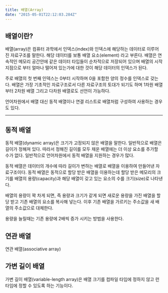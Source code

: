 ```yaml
---
title: 배열(Array)
date: "2015-05-01T22:12:03.284Z"
---
```


## 배열이란?

배열(array)은 컴퓨터 과학에서 인덱스(index)와 인덱스에 해당하는 데이터로 이루어진 자료구조를 말한다. 해당 데이터를 보통 배열 요소(element) 라고 부른다.
배열은 연속적인 메모리 공간안에 같은 데이터 타입들이 순차적으로 저장되어 있으며 배열의 시작 지점으로 부터 얼마나 떨어져 있는가에 대한 것이 해당 데이터의 인덱스가 된다.

주로 배열의 첫 번째 인덱스는 0부터 시작하며 0을 포함한 양의 정수를 인덱스로 갖는다. 배열은 가장 기초적인 자료구조로서 다른 자료구조의 토대가 되기도 하며 1차원 배열부터 2차원 배열 그리고 다차원 배열로도 선언이 가능하다.

언어차원에서 배열 대신 동적 배열이나 연결 리스트로 배열처럼 구성하여 사용하는 경우도 있다.

---

## 동적 배열

동적 배열(dynamic array)은 크기가 고정되지 않은 배열을 말한다. 일반적으로 배열은 길이가 정해져 있다. 따라서 정해진 길이를 모두 채운 배열에는 더 이상 요소를 추가할 수가 없다. 일반적으로 언어차원에서 동적 배열을 지원하는 경우가 많다.

동적 배열은 데이터의 개수에 따라 길이가 변하는 배열로 배열을 이용하여 만들어낸 자료구조이다. 동적 배열은 동적으로 할당 받은 배열을 이용하는데 할당 받은 메모리의 크기를 배열의 용량(capacity)과 해당 배열이 갖고 있는 요소의 수를 크기(size)로 나타낸다.

배열의 용량이 꽉 차게 되면, 즉 용량과 크기가 같게 되면 새로운 용량을 가진 배열을 할당 받고 기존 배열의 요소를 복사해 넣는다. 이후 기존 배열을 가르키는 주소값을 새 배열의 주소값으로 대체한다.

용량을 늘릴때는 기존 용량에 2배씩 증가 시키는 방법을 사용한다.

## 연관 배열

연관 배열(associative array)

## 가변 길이 배열

가변 길이 배열(variable-length array)은 배열 크기를 컴파일 타임에 정하지 않고 런타임에 정할 수 있도록 하는 기능이다.